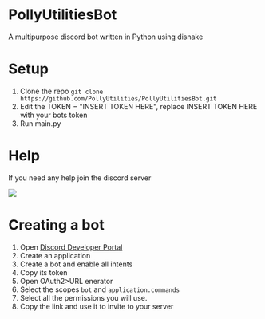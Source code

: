 # PollyUtilitiesBot
A multipurpose discord bot written in Python using disnake

# Setup
1. Clone the repo ``git clone https://github.com/PollyUtilities/PollyUtilitiesBot.git``
2. Edit the TOKEN = "INSERT TOKEN HERE", replace INSERT TOKEN HERE with your bots token
3. Run main.py

# Help
If you need any help join the discord server

[<img src = "https://discordapp.com/api/guilds/1057645709454749727/widget.png?style=banner2">](https://discord.gg/pSdQQEuCEV)

# Creating a bot
1. Open [Discord Developer Portal](https://discord.com/developers/applications)
2. Create an application
3. Create a bot and enable all intents
4. Copy its token
5. Open OAuth2>URL enerator
6. Select the scopes `bot` and `application.commands`
7. Select all the permissions you will use.
8. Copy the link and use it to invite to your server
